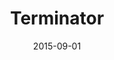 ---
path: /assets/img/artwork/terminator.jpg
title: Terminator
date: 2015-09-01
tags: 
  - charcoal
---